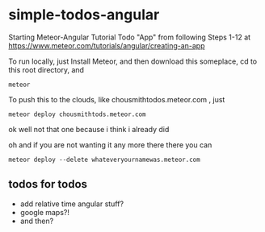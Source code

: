 # simple-todos-angular
Starting Meteor-Angular Tutorial Todo "App" from following Steps 1-12 at https://www.meteor.com/tutorials/angular/creating-an-app

To run locally, just Install Meteor, and then download this someplace, cd to this root directory, and

`meteor`

To push this to the clouds, like chousmithtodos.meteor.com , just

`meteor deploy chousmithtods.meteor.com`

ok well not that one because i think i already did

oh and if you are not wanting it any more there there you can 

`meteor deploy --delete whateveryournamewas.meteor.com`

## todos for todos

* add relative time angular stuff?
* google maps?!
* and then?

